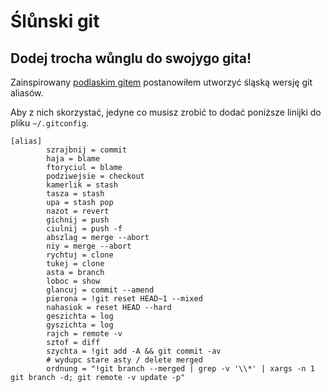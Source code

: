 Ślůnski git
===========

Dodej trocha wůnglu do swojygo gita!
------------------------------------

Zainspirowany [podlaskim gitem](https://github.com/maciejkorsan/podlaskigit) postanowiłem utworzyć śląską wersję git aliasów.

Aby z nich skorzystać, jedyne co musisz zrobić to dodać poniższe linijki do pliku `~/.gitconfig`.


```
[alias]
        szrajbnij = commit
        haja = blame
        ftoryciul = blame
        podziwejsie = checkout
        kamerlik = stash
        tasza = stash
        upa = stash pop
        nazot = revert
        gichnij = push
        ciulnij = push -f
        abszlag = merge --abort
        niy = merge --abort
        rychtuj = clone
        tukej = clone
        asta = branch
        loboc = show
        glancuj = commit --amend
        pierona = !git reset HEAD~1 --mixed
        nahasiok = reset HEAD --hard
        geszichta = log
        gyszichta = log
        rajch = remote -v
        sztof = diff
        szychta = !git add -A && git commit -av
        # wydupc stare asty / delete merged
        ordnung = "!git branch --merged | grep -v '\\*' | xargs -n 1 git branch -d; git remote -v update -p"

```
